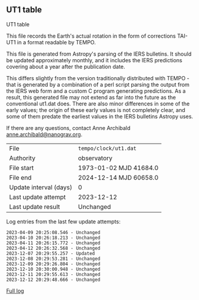 
## UT1 table

UT1 table

This file records the Earth's actual rotation in the form of
corrections TAI-UT1 in a format readable by TEMPO.

This file is generated from Astropy's parsing of the IERS
bulletins. It should be updated approximately monthly, and it
includes the IERS predictions covering about a year after the
publication date.

This differs slightly from the version traditionally distributed
with TEMPO - that is generated by a combination of a perl script
parsing the output from the IERS web form and a custom C program
generating predictions. As a result, this generated file may not
extend as far into the future as the conventional ut1.dat does.
There are also minor differences in some of the early values; the
origin of these early values is not completely clear, and some of
them predate the earliest values in the IERS bulletins Astropy uses.

If there are any questions, contact Anne Archibald
<anne.archibald@nanograv.org>.

|     |     |
|:--- |:--- |
| File | `tempo/clock/ut1.dat` |
| Authority | observatory |
| File start | 1973-01-02 MJD 41684.0 |
| File end | 2024-12-14 MJD 60658.0 |
| Update interval (days) | 0 |
| Last update attempt | 2023-12-12 |
| Last update result | Unchanged |

Log entries from the last few update attempts:
```
2023-04-09 20:25:08.546 - Unchanged
2023-04-10 20:26:18.213 - Unchanged
2023-04-11 20:26:15.772 - Unchanged
2023-04-12 20:26:32.568 - Unchanged
2023-12-07 20:29:55.257 - Updated
2023-12-08 20:29:53.281 - Unchanged
2023-12-09 20:29:26.804 - Unchanged
2023-12-10 20:30:00.948 - Unchanged
2023-12-11 20:29:55.613 - Unchanged
2023-12-12 20:29:48.666 - Unchanged
```
[Full log](https://raw.githubusercontent.com/ipta/pulsar-clock-corrections/main/log/tempo/clock/ut1.dat.log)
